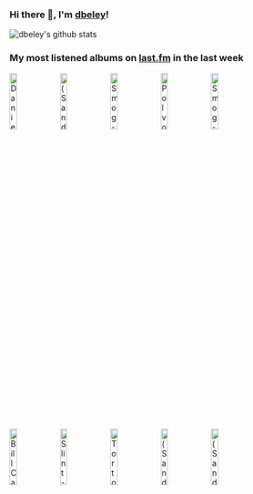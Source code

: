 ### Hi there 👋, I'm [dbeley](https://dbeley.ovh/en)!

![dbeley's github stats](https://github-readme-stats.vercel.app/api?username=dbeley)

### My most listened albums on [last.fm](https://www.last.fm/user/d_beley) in the last week

[<img src='https://lastfm.freetls.fastly.net/i/u/300x300/11f4e269d6c890b9b51f279cdc5b103e.jpg' width='16%' height='16%' alt='Daniel Rossen - You Belong There'>](https://www.last.fm/music/daniel%2brossen/you%2bbelong%2bthere)&nbsp;
[<img src='https://lastfm.freetls.fastly.net/i/u/300x300/8bbb31da139345622cb44d2bd5d1cccd.jpg' width='16%' height='16%' alt='(Sandy) Alex G - Beach Music'>](https://www.last.fm/music/%2528sandy%2529%2balex%2bg/beach%2bmusic)&nbsp;
[<img src='https://lastfm.freetls.fastly.net/i/u/300x300/a27a38f6bd464223abb9b453592ec5a9.png' width='16%' height='16%' alt='Smog - Knock Knock'>](https://www.last.fm/music/smog/knock%2bknock)&nbsp;
[<img src='https://lastfm.freetls.fastly.net/i/u/300x300/ac51d27f1be7a947aa05f898654c9f01.jpg' width='16%' height='16%' alt='Polvo - Todays Active Lifestyles'>](https://www.last.fm/music/polvo/today%2527s%2bactive%2blifestyles)&nbsp;
[<img src='https://lastfm.freetls.fastly.net/i/u/300x300/f566bdefb4221012db6a9c8e64d544df.jpg' width='16%' height='16%' alt='Smog - A River Aint Too Much to Love'>](https://www.last.fm/music/smog/a%2briver%2bain%2527t%2btoo%2bmuch%2bto%2blove)&nbsp;
<br>
[<img src='https://lastfm.freetls.fastly.net/i/u/300x300/258aca0f00c342ce97469832f4310c35.png' width='16%' height='16%' alt='Bill Callahan - Sometimes I Wish We Were an Eagle'>](https://www.last.fm/music/bill%2bcallahan/sometimes%2bi%2bwish%2bwe%2bwere%2ban%2beagle)&nbsp;
[<img src='https://lastfm.freetls.fastly.net/i/u/300x300/9209ec34e3db43fba2f364b32b7b9853.png' width='16%' height='16%' alt='Slint - Spiderland'>](https://www.last.fm/music/slint/spiderland)&nbsp;
[<img src='https://lastfm.freetls.fastly.net/i/u/300x300/02a86efc545cc66f6d0bd22e2f6eaa26.jpg' width='16%' height='16%' alt='Tortoise - TNT'>](https://www.last.fm/music/tortoise/tnt)&nbsp;
[<img src='https://lastfm.freetls.fastly.net/i/u/300x300/1df09ea1be839c153deb846e05155784.jpg' width='16%' height='16%' alt='(Sandy) Alex G - House of Sugar'>](https://www.last.fm/music/%2528sandy%2529%2balex%2bg/house%2bof%2bsugar)&nbsp;
[<img src='https://lastfm.freetls.fastly.net/i/u/300x300/fbfb4cc05bacc31765cb78c0d67eada4.jpg' width='16%' height='16%' alt='(Sandy) Alex G - Rocket'>](https://www.last.fm/music/%2528sandy%2529%2balex%2bg/rocket)&nbsp;
<br>
